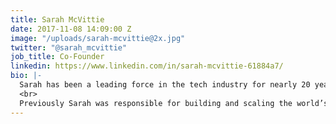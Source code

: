 ```yaml
---
title: Sarah McVittie
date: 2017-11-08 14:09:00 Z
image: "/uploads/sarah-mcvittie@2x.jpg"
twitter: "@sarah_mcvittie"
job_title: Co-Founder
linkedin: https://www.linkedin.com/in/sarah-mcvittie-61884a7/
bio: |-
  Sarah has been a leading force in the tech industry for nearly 20 years, her knowledge in how to deliver successful tech solutions that solve real customer problems has resulted in her becoming a true pioneer in this space. Sarah and Donna’s passion for sustainability is the underlying force behind Dressipi, set up to help the fashion industry change for the better.
  <br>
  Previously Sarah was responsible for building and scaling the world’s first Q&A SMS service, inspired by her first job working as an analyst at an investment bank (UBS). Texperts sold in 2008 in a multi-million-pound deal to its largest competitor (kgb).
---
```


